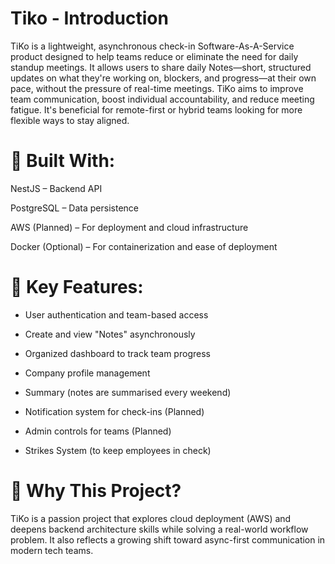 # Tiko - Introduction
TiKo is a lightweight, asynchronous check-in Software-As-A-Service product designed to help teams reduce or eliminate the need for daily standup meetings. It allows users to share daily Notes—short, structured updates on what they're working on, blockers, and progress—at their own pace, without the pressure of real-time meetings.
TiKo aims to improve team communication, boost individual accountability, and reduce meeting fatigue. It's beneficial for remote-first or hybrid teams looking for more flexible ways to stay aligned.

# 🔧 Built With:
NestJS – Backend API

PostgreSQL – Data persistence

AWS (Planned) – For deployment and cloud infrastructure

Docker (Optional) – For containerization and ease of deployment

# 🧠 Key Features:
- User authentication and team-based access

- Create and view "Notes" asynchronously

- Organized dashboard to track team progress

- Company profile management

- Summary (notes are summarised every weekend)

- Notification system for check-ins (Planned)

- Admin controls for teams (Planned)

- Strikes System (to keep employees in check)

# 🎯 Why This Project?
TiKo is a passion project that explores cloud deployment (AWS) and deepens backend architecture skills while solving a real-world workflow problem. It also reflects a growing shift toward async-first communication in modern tech teams.
